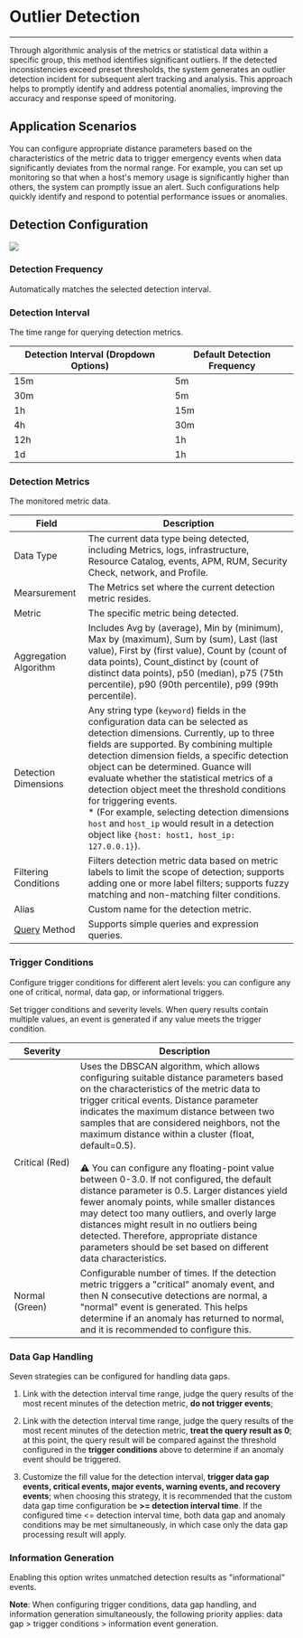 # Outlier Detection
---

Through algorithmic analysis of the metrics or statistical data within a specific group, this method identifies significant outliers. If the detected inconsistencies exceed preset thresholds, the system generates an outlier detection incident for subsequent alert tracking and analysis. This approach helps to promptly identify and address potential anomalies, improving the accuracy and response speed of monitoring.

## Application Scenarios

You can configure appropriate distance parameters based on the characteristics of the metric data to trigger emergency events when data significantly deviates from the normal range. For example, you can set up monitoring so that when a host's memory usage is significantly higher than others, the system can promptly issue an alert. Such configurations help quickly identify and respond to potential performance issues or anomalies.

## Detection Configuration

![](../img/5.monitor_9.png)

### Detection Frequency

Automatically matches the selected detection interval.

### Detection Interval

The time range for querying detection metrics.

| Detection Interval (Dropdown Options) | Default Detection Frequency |
| --- | --- |
| 15m | 5m |
| 30m | 5m |
| 1h | 15m |
| 4h | 30m |
| 12h | 1h |
| 1d | 1h |

### Detection Metrics

The monitored metric data.

| Field | Description |
| --- | --- |
| Data Type | The current data type being detected, including Metrics, logs, infrastructure, Resource Catalog, events, APM, RUM, Security Check, network, and Profile. |
| Mearsurement | The Metrics set where the current detection metric resides. |
| Metric | The specific metric being detected. |
| Aggregation Algorithm | Includes Avg by (average), Min by (minimum), Max by (maximum), Sum by (sum), Last (last value), First by (first value), Count by (count of data points), Count_distinct by (count of distinct data points), p50 (median), p75 (75th percentile), p90 (90th percentile), p99 (99th percentile). |
| Detection Dimensions | Any string type (`keyword`) fields in the configuration data can be selected as detection dimensions. Currently, up to three fields are supported. By combining multiple detection dimension fields, a specific detection object can be determined. Guance will evaluate whether the statistical metrics of a detection object meet the threshold conditions for triggering events.<br />* (For example, selecting detection dimensions `host` and `host_ip` would result in a detection object like `{host: host1, host_ip: 127.0.0.1}`). |
| Filtering Conditions | Filters detection metric data based on metric labels to limit the scope of detection; supports adding one or more label filters; supports fuzzy matching and non-matching filter conditions. |
| Alias | Custom name for the detection metric. |
| [Query](../../scene/visual-chart/chart-query.md) Method | Supports simple queries and expression queries. |

### Trigger Conditions

Configure trigger conditions for different alert levels: you can configure any one of critical, normal, data gap, or informational triggers.

Set trigger conditions and severity levels. When query results contain multiple values, an event is generated if any value meets the trigger condition.

| <div style="width: 100px">Severity</div> | Description |
| --- | --- |
| Critical (Red) | Uses the DBSCAN algorithm, which allows configuring suitable distance parameters based on the characteristics of the metric data to trigger critical events. Distance parameter indicates the maximum distance between two samples that are considered neighbors, not the maximum distance within a cluster (float, default=0.5).<br /><br />:warning: You can configure any floating-point value between 0-3.0. If not configured, the default distance parameter is 0.5. Larger distances yield fewer anomaly points, while smaller distances may detect too many outliers, and overly large distances might result in no outliers being detected. Therefore, appropriate distance parameters should be set based on different data characteristics. |
| Normal (Green) | Configurable number of times. If the detection metric triggers a "critical" anomaly event, and then N consecutive detections are normal, a "normal" event is generated. This helps determine if an anomaly has returned to normal, and it is recommended to configure this. |

### Data Gap Handling

Seven strategies can be configured for handling data gaps.

1. Link with the detection interval time range, judge the query results of the most recent minutes of the detection metric, **do not trigger events**;

2. Link with the detection interval time range, judge the query results of the most recent minutes of the detection metric, **treat the query result as 0**; at this point, the query result will be compared against the threshold configured in the **trigger conditions** above to determine if an anomaly event should be triggered.

3. Customize the fill value for the detection interval, **trigger data gap events, critical events, major events, warning events, and recovery events**; when choosing this strategy, it is recommended that the custom data gap time configuration be **>= detection interval time**. If the configured time <= detection interval time, both data gap and anomaly conditions may be met simultaneously, in which case only the data gap processing result will apply.


### Information Generation

Enabling this option writes unmatched detection results as "informational" events.

**Note**: When configuring trigger conditions, data gap handling, and information generation simultaneously, the following priority applies: data gap > trigger conditions > information event generation.